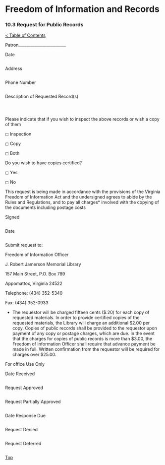 [0]: ../README.md
[10.3]: public-records-request.md

# Freedom of Information and Records
### 10.3 Request for Public Records
[< Table of Contents][0]

Patron________________________

Date
```
```
Address
```
```
Phone Number
```
```
Description of Requested Record(s)
```



```
Please indicate that if you wish to inspect the above records or wish a copy of them

◻ Inspection

◻ Copy

◻ Both

Do you wish to have copies certified?

◻ Yes

◻ No

This request is being made in accordance with the provisions of the Virginia Freedom of Information Act and the undersigned agrees to abide by the Rules and Regulations, and to pay all charges* involved with the copying of the documents including postage costs

Signed
```
```
Date
```
```
Submit request to:

Freedom of Information Officer

J. Robert Jamerson Memorial Library

157 Main Street, P.O. Box 789

Appomattox, Virginia 24522

Telephone: (434) 352-5340

Fax: (434) 352-0933

* The requestor will be charged fifteen cents ($.20) for each copy of requested materials. In order to provide certified copies of the requested materials, the Library will charge an additional $2.00 per copy. Copies of public records shall be provided to the requestor upon payment of any copy or postage charges, which are due. In the event that the charges for copies of public records is more than $3.00, the Freedom of Information Officer shall require that advance payment be made in full. Written confirmation from the requestor will be required for charges over $25.00.

For office Use Only

Date Received
```
```
Request Approved
```
```
Request Partially Approved
```
```
Date Response Due
```
```
Request Denied
```
```
Request Deferred
```
```

[Top][10.3]
